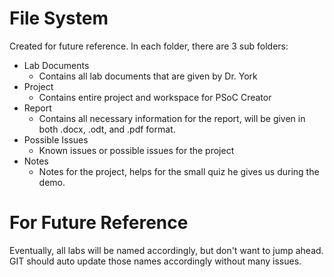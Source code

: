 # File System

Created for future reference. In each folder, there are 3 sub folders:
- Lab Documents
    - Contains all lab documents that are given by Dr. York
- Project
    - Contains entire project and workspace for PSoC Creator
- Report
    - Contains all necessary information for the report, will be given in both .docx, .odt, and .pdf format.
- Possible Issues
    - Known issues or possible issues for the project
- Notes
    - Notes for the project, helps for the small quiz he gives us during the demo.

# For Future Reference

Eventually, all labs will be named accordingly, but don't want to jump ahead. GIT should auto update those names accordingly without many issues.
